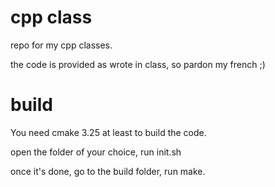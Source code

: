 # cpp class

repo for my cpp classes.

the code is provided as wrote in class, so pardon my french ;)

# build 

You need cmake 3.25 at least to build the code.

open the folder of your choice, run init.sh

once it's done, go to the build folder, run make.